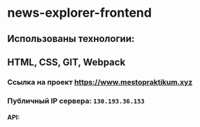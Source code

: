 # news-explorer-frontend
## Использованы технологии:</br>
HTML, CSS, GIT, Webpack 
---
### Ссылка на проект <https://www.mestopraktikum.xyz> <br>
### Публичный IP сервера: `130.193.36.153`
#### API:</br>


